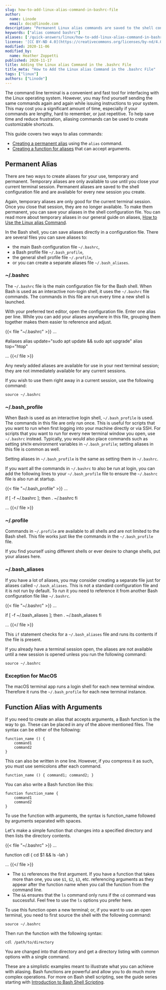 ```yaml
---
slug: how-to-add-linux-alias-command-in-bashrc-file
author:
  name: Linode
  email: docs@linode.com
description: "Permanent Linux alias commands are saved to the shell configuration file for every new session you create. Here''s how that process works."
keywords: ["alias command bashrc"]
aliases: ['/quick-answers/linux/how-to-add-linux-alias-command-in-bashrc-file/']
license: '[CC BY-ND 4.0](https://creativecommons.org/licenses/by-nd/4.0)'
modified: 2020-11-06
modified_by:
  name: Heather Zoppetti
published: 2020-11-17
title: Adding the Linux alias Command in the .bashrc File
title_meta: "How to Add the Linux alias Command in the .bashrc File"
tags: ["linux"]
authors: ["Linode"]
---
```


The command line terminal is a convenient and fast tool for interfacing with the Linux operating system. However, you may find yourself sending the same commands again and again while issuing instructions to your system. This may cost you a significant amount of time, especially if your commands are lengthy, hard to remember, or just repetitive. To help save time and reduce frustration, aliasing commands can be used to create customizable shortcuts.

This guide covers two ways to alias commands:

*   [Creating a permanent alias](#permanent-alias) using the `alias` command.
*   [Creating a function for aliases](#function-alias-with-arguments) that can accept arguments.

## Permanent Alias

There are two ways to create aliases for your use, temporary and permanent. Temporary aliases are only available to use until you close your current terminal session. Permanent aliases are saved to the shell configuration file and are available for every new session you create.

Again, temporary aliases are only good for the current terminal session. Once you close that session, they are no longer available. To make them permanent, you can save your aliases in the shell configuration file. You can read more about temporary aliases in our general guide on aliases, [How to Use the Linux alias Command](/docs/guides/how-to-use-the-linux-alias-command/).

In the Bash shell, you can save aliases directly in a configuration file. There are several files you can save aliases to:

*   the main Bash configuration file `~/.bashrc`,
*   a Bash profile file `~/.bash_profile`,
*   the general shell profile file `~/.profile`,
*   or you can create a separate aliases file `~/.bash_aliases`.

### ~/.bashrc

The `~/.bashrc` file is the main configuration file for the Bash shell. When Bash is used as an interactive non-login shell, it uses the `~/.bashrc` file commands. The commands in this file are run every time a new shell is launched.

With your preferred text editor, open the configuration file. Enter one alias per line. While you can add your aliases anywhere in this file, grouping them together makes them easier to reference and adjust.

{{< file "~/.bashrc" >}}
...

#aliases
alias update="sudo apt update && sudo apt upgrade"
alias top="htop"

...
{{</ file >}}

Any newly added aliases are available for use in your next terminal session; they are not immediately available for any current sessions.

If you wish to use them right away in a current session, use the following command:

    source ~/.bashrc

### ~/.bash_profile

When Bash is used as an interactive login shell, `~/.bash_profile` is used. The commands in this file are only run once. This is useful for scripts that you want to run when first logging into your machine directly or via SSH. For scripts that you want to run for every new terminal window you open, use `~/.bashrc` instead. Typically, you would also place commands such as setting `$PATH` environment variables in `~/.bash_profile`; setting aliases in this file is common as well.

Setting aliases in `~/.bash_profile` is the same as setting them in `~/.bashrc`.

If you want all the commands in `~/.bashrc` to also be run at login, you can add the following lines to your `~/.bash_profile` file to ensure the `~/.bashrc` file is also run at startup.

{{< file "~/.bash_profile" >}}
...

if [ -f ~/.bashrc ]; then
    . ~/.bashrc
fi

...
{{</ file >}}

### ~/.profile

Commands in `~/.profile` are available to all shells and are not limited to the Bash shell. This file works just like the commands in the `~/.bash_profile` file.

If you find yourself using different shells or ever desire to change shells, put your aliases here.

### ~/.bash_aliases

If you have a lot of aliases, you may consider creating a separate file just for aliases called `~/.bash_aliases`. This is not a standard configuration file and it is not run by default. To run it you need to reference it from another Bash configuration file like `~/.bashrc`.

{{< file "~/.bashrc" >}}
...

if [ -f ~/.bash_aliases ]; then
    . ~/.bash_aliases
fi

...
{{</ file >}}

This `if` statement checks for a `~/.bash_aliases` file and runs its contents if the file is present.

If you already have a terminal session open, the aliases are not available until a new session is opened unless you run the following command:

    source ~/.bashrc

### Exception for MacOS

The macOS terminal app runs a login shell for each new terminal window. Therefore it runs the `~/.bash_profile` for each new terminal instance.

## Function Alias with Arguments

If you need to create an alias that accepts arguments, a Bash function is the way to go. These can be placed in any of the above mentioned files. The syntax can be either of the following:

    function_name () {
        command1
        command2
    }

This can also be written in one line. However, if you compress it as such, you must use semicolons after each command.

    function_name () { command1; command2; }

You can also write a Bash function like this:

    function function_name {
        command1
        command2
    }

To use the function with arguments, the syntax is function_name followed by arguments separated with spaces.

Let's make a simple function that changes into a specified directory and then lists the directory contents.

{{< file "~/.bashrc" >}}
...

function cdl {
    cd $1 && ls -lah
}

...
{{</ file >}}

  - The `$1` references the first argument. If you have a function that takes more than one, you use `$1`, `$2`, `$3`, etc. referencing arguments as they appear after the function name when you call the function from the command line.
  - The `&&` ensures that the `ls` command only runs if the `cd` command was successful. Feel free to use the `ls` options you prefer here.

To use this function open a new terminal; or, if you want to use an open terminal, you need to first source the shell with the following command:

    source ~/.bashrc

Then run the function with the following syntax:

    cdl /path/to/directory

You are changed into that directory and get a directory listing with common options with a single command.

These are a simplistic examples meant to illustrate what you can achieve with aliasing. Bash functions are powerful and allow you to do much more complex operations. For more on Bash shell scripting, see the guide series starting with [Introduction to Bash Shell Scripting](/docs/guides/intro-bash-shell-scripting/).
